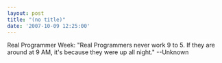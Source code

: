 ```yaml
---
layout: post
title: "(no title)"
date: '2007-10-09 12:25:00'
---
```


Real Programmer Week: "Real Programmers never work 9 to 5. If they are around at 9 AM, it's because they were up all night." --Unknown